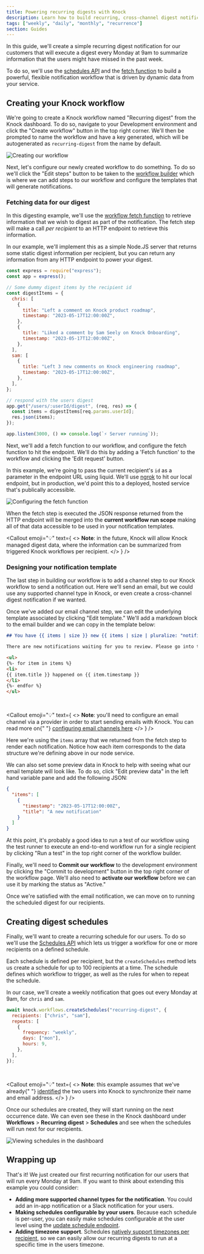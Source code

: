 ```yaml
---
title: Powering recurring digests with Knock
description: Learn how to build recurring, cross-channel digest notifications with Knock.
tags: ["weekly", "daily", "monthly", "recurrence"]
section: Guides
---
```


In this guide, we'll create a simple recurring digest notification for our customers that will execute a digest every Monday at 9am to summarize information that the users might have missed in the past week.

To do so, we'll use the [schedules API](/concepts/schedules) and the [fetch function](/designing-workflows/fetch-function) to build a powerful, flexible notification workflow that is driven by dynamic data from your service.

## Creating your Knock workflow

We're going to create a Knock workflow named "Recurring digest" from the Knock dashboard. To do so, navigate to your Development environment and click the "Create workflow" button in the top right corner. We'll then be prompted to name the workflow and have a key generated, which will be autogenerated as `recurring-digest` from the name by default.

<Image
  src="/images/guides/recurring-digests/creating-a-workflow.png"
  width={3238}
  height={2112}
  alt="Creating our workflow"
/>

Next, let's configure our newly created workflow to do something. To do so we'll click the "Edit steps" button to be taken to the [workflow builder](/designing-workflows) which is where we can add steps to our workflow and configure the templates that will generate notifications.

### Fetching data for our digest

In this digesting example, we'll use the [workflow fetch function](/designing-workflows/fetch-function) to retrieve information that we wish to digest as part of the notification. The fetch step will make a call _per recipient_ to an HTTP endpoint to retrieve this information.

In our example, we'll implement this as a simple Node.JS server that returns some static digest information per recipient, but you can return any information from any HTTP endpoint to power your digest.

```javascript title="The Node.JS server we query for digest items"
const express = require("express");
const app = express();

// Some dummy digest items by the recipient id
const digestItems = {
  chris: [
    {
      title: "Left a comment on Knock product roadmap",
      timestamp: "2023-05-17T12:00:00Z",
    },
    {
      title: "Liked a comment by Sam Seely on Knock Onboarding",
      timestamp: "2023-05-17T12:00:00Z",
    },
  ],
  sam: [
    {
      title: "Left 3 new comments on Knock engineering roadmap",
      timestamp: "2023-05-17T12:00:00Z",
    },
  ],
};

// respond with the users digest
app.get("/users/:userId/digest", (req, res) => {
  const items = digestItems[req.params.userId];
  res.json(items);
});

app.listen(3000, () => console.log(`⚡️ Server running`));
```

Next, we'll add a fetch function to our workflow, and configure the fetch function to hit the endpoint. We'll do this by adding a 'Fetch function' to the workflow and clicking the 'Edit request' button.

In this example, we're going to pass the current recipient's `id` as a parameter in the endpoint URL using liquid. We'll use [ngrok](https://ngrok.com/) to hit our local endpoint, but in production, we'd point this to a deployed, hosted service that's publically accessible.

<Image
  src="/images/guides/recurring-digests/configuring-the-fetch-step.png"
  width={3238}
  height={2112}
  alt="Configuring the fetch function"
/>

When the fetch step is executed the JSON response returned from the HTTP endpoint will be merged into the **current workflow run scope** making all of that data accessible to be used in your notification templates.

<Callout
  emoji="💡"
  text={
    <>
      <strong>Note</strong>: in the future, Knock will allow Knock managed
      digest data, where the information can be summarized from triggered Knock
      workflows per recipient.
    </>
  }
/>

### Designing your notification template

The last step in building our workflow is to add a channel step to our Knock workflow to send a notification out. Here we'll send an email, but we could use any supported channel type in Knock, or even create a cross-channel digest notification if we wanted.

Once we've added our email channel step, we can edit the underlying template associated by clicking "Edit template." We'll add a markdown block to the email builder and we can copy in the template below:

```markdown title="Digest email template"
## You have {{ items | size }} new {{ items | size | pluralize: "notification", "notifications" }}

There are new notifications waiting for you to review. Please go into the app to review them.

<ul>
{%- for item in items %}
<li>
{{ item.title }} happened on {{ item.timestamp }}
</li>
{%- endfor %}
</ul>
```

<br />

<Callout
  emoji="💡"
  text={
    <>
      <strong>Note</strong>: you'll need to configure an email channel via a
      provider in order to start sending emails with Knock. You can read more on{" "}
      <a href="/integrations/email/overview">configuring email channels here</a>
    </>
  }
/>

Here we're using the `items` array that we returned from the fetch step to render each notification. Notice how each item corresponds to the data structure we're defining above in our node service.

We can also set some preview data in Knock to help with seeing what our email template will look like. To do so, click "Edit preview data" in the left hand variable pane and add the following JSON:

```json title="Sample preview data"
{
  "items": [
    {
      "timestamp": "2023-05-17T12:00:00Z",
      "title": "A new notification"
    }
  ]
}
```

At this point, it's probably a good idea to run a test of our workflow using the test runner to execute an end-to-end workflow run for a single recipient by clicking "Run a test" in the top right corner of the workflow builder.

Finally, we'll need to **Commit our workflow** to the development environment by clicking the "Commit to development" button in the top right corner of the workflow page. We'll also need to **activate our workflow** before we can use it by marking the status as "Active."

Once we're satisfied with the email notification, we can move on to running the scheduled digest for our recipients.

## Creating digest schedules

Finally, we'll want to create a recurring schedule for our users. To do so we'll use the [Schedules API](/concepts/schedules) which lets us trigger a workflow for one or more recipients on a defined schedule.

Each schedule is defined per recipient, but the `createSchedules` method lets us create a schedule for up to 100 recipients at a time. The schedule defines which workflow to trigger, as well as the rules for when to repeat the schedule.

In our case, we'll create a weekly notification that goes out every Monday at 9am, for `chris` and `sam`.

```javascript title="Creating schedules for our recipients"
await knock.workflows.createSchedules("recurring-digest", {
  recipients: ["chris", "sam"],
  repeats: [
    {
      frequency: "weekly",
      days: ["mon"],
      hours: 9,
    },
  ],
});
```

<br />

<Callout
  emoji="💡"
  text={
    <>
      <strong>Note</strong>: this example assumes that we've already{" "}
      <a href="/concepts/users#sending-user-data-to-knock">identified</a> the
      two users into Knock to synchronize their name and email address.
    </>
  }
/>

Once our schedules are created, they will start running on the next occurrence date. We can even see these in the Knock dashboard under **Workflows** > **Recurring digest** > **Schedules** and see when the schedules will run next for our recipients.

<Image
  src="/images/guides/recurring-digests/viewing-schedules.png"
  width={3238}
  height={2112}
  alt="Viewing schedules in the dashboard"
/>

## Wrapping up

That's it! We just created our first recurring notification for our users that will run every Monday at 9am. If you want to think about extending this example you could consider:

- **Adding more supported channel types for the notification**. You could add an in-app notification or a Slack notification for your users.
- **Making schedules configurable by your users**. Because each schedule is per-user, you can easily make schedules configurable at the user level using the [update schedule endpoint](/reference#update-schedules).
- **Adding timezone support**. Schedules [natively support timezones per recipient](/concepts/schedules#executing-schedules-in-a-recipients-timezone), so we can easily allow our recurring digests to run at a specific time in the users timezone.
